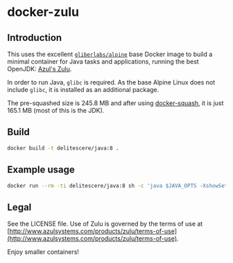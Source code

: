 # docker-zulu


## Introduction
This uses the excellent [`gliberlabs/alpine`](https://github.com/gliderlabs/docker-alpine) base Docker image to build a minimal container for Java tasks and applications, running the best OpenJDK: [Azul's Zulu](http://www.azulsystems.com/products/zulu).

In order to run Java, `glibc` is required. As the base Alpine Linux does not include `glibc`, it is installed as an additional package.

The pre-squashed size is 245.8 MB and after using [docker-squash](https://github.com/jwilder/docker-squash), it is just 165.1 MB (most of this is the JDK).

## Build

```sh
docker build -t delitescere/java:8 .
```

## Example usage

```sh
docker run --rm -ti delitescere/java:8 sh -c 'java $JAVA_OPTS -XshowSettings'
```

## Legal

See the LICENSE file. Use of Zulu is governed by the terms of use at [http://www.azulsystems.com/products/zulu/terms-of-use](http://www.azulsystems.com/products/zulu/terms-of-use).

Enjoy smaller containers!
